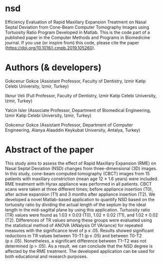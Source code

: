 # nsd
Efficiency Evaluation of Rapid Maxillary Expansion Treatment on Nasal Septal Deviation from Cone-Beam Computer Tomography Images using Tortuosity Ratio Program Developed in Matlab. This is the code part of a published paper in the Computer Methods and Programs in Biomedicine journal. If you use (or inspire from) this code, please cite the paper (https://doi.org/10.1016/j.cmpb.2019.105260).

# Authors (& developers)
Gokcenur Gokce (Assistant Professor, Faculty of Dentistry, Izmir Katip Celebi University, Izmir, Turkey)

Ilknur Veli (Full Professor, Faculty of Dentistry, Izmir Katip Celebi University, Izmir, Turkey)

Yalcin Isler (Associate Professor, Department of Biomedical Engineering, Izmir Katip Celebi University, Izmir, Turkey)

Gokcenur Gokce (Assistant Professor, Department of Computer Engineering, Alanya Alaaddin Keykubat University, Antalya, Turkey)

# Abstract of the paper
This study aims to assess the effect of Rapid Maxillary Expansion (RME) on Nasal Septal Deviation (NSD) changes from three-dimensional (3D) images. In this study, cone-beam computed tomography (CBCT) images from 15 patients with maxillary constriction (mean age 12 ± 1.6 years) were included. RME treatment with Hyrax appliance was performed in all patients. CBCT scans were taken at three different times; before appliance insertion (T0), after active expansion (T1) and 3 months after appliance insertion (T2). We developed a novel Matlab-based application to quantify NSD based on the tortuosity ratio by dividing the actual length of the septum by the ideal length in the mid-sagittal plane by using this application. Turtuosity ratio (TR) values were found as 1.03 ± 0.03 (T0), 1.02 ± 0.02 (T1), and 1.02 ± 0.02 (T2). Differences of TR values among these groups were evaluated using the statistical method of ANOVA (ANalysis Of VAriance) for repeated measures with the significance level of p ≤ .05. Results showed significant reductions in TR values between T0-T1 (p ≤ .05) and between T0-T2 (p ≤ .05). Nonetheless, a significant difference between T1–T2 was not determined (p > .05). As a result, we can conclude that the NSD degree is affected by the RME treatment. The developed application can be used for both educational and research purposes.
